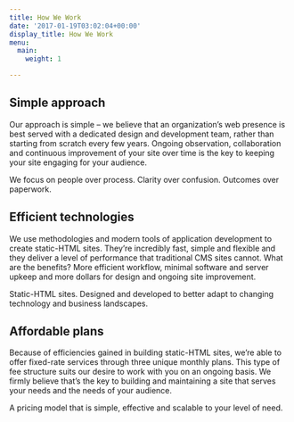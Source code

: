```yaml
---
title: How We Work
date: '2017-01-19T03:02:04+00:00'
display_title: How We Work
menu:
  main:
    weight: 1

---
```

## Simple approach

Our approach is simple – we believe that an organization’s web presence is best served with a dedicated design and development team, rather than starting from scratch every few years. Ongoing observation, collaboration and continuous improvement of your site over time is the key to keeping your site engaging for your audience.

We focus on people over process. Clarity over confusion. Outcomes over paperwork.

## Efficient technologies

We use methodologies and modern tools of application development to create static-HTML sites. They’re incredibly fast, simple and flexible and they deliver a level of performance that traditional CMS sites cannot. What are the benefits? More efficient workflow, minimal software and server upkeep and more dollars for design and ongoing site improvement.

Static-HTML sites. Designed and developed to better adapt to changing technology and business landscapes.

## Affordable plans

Because of efficiencies gained in building static-HTML sites, we’re able to offer fixed-rate services through three unique monthly plans. This type of fee structure suits our desire to work with you on an ongoing basis. We firmly believe that’s the key to building and maintaining a site that serves your needs and the needs of your audience.

A pricing model that is simple, effective and scalable to your level of need.